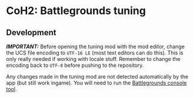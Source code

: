# CoH2: Battlegrounds tuning

## Development

_**IMPORTANT:**_ Before opening the tuning mod with the mod editor, change the UCS file encoding to `UTF-16 LE` (most text editors can do this). This is only really needed if working with locale stuff. Remember to change the encoding back to `UTF-8` before pushing to the repository.

Any changes made in the tuning mod are not detected automatically by the app (but still work ingame). You will need to run the [Battlegrounds console tool](https://github.com/BattlegroundsCoH/coh-battlegrounds/wiki/Battlegrounds-Console-Tool#database-tool).
